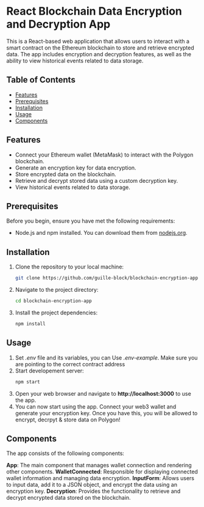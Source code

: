 # React Blockchain Data Encryption and Decryption App

This is a React-based web application that allows users to interact with a smart contract on the Ethereum blockchain to store and retrieve encrypted data. The app includes encryption and decryption features, as well as the ability to view historical events related to data storage.

## Table of Contents
- [Features](#features)
- [Prerequisites](#prerequisites)
- [Installation](#installation)
- [Usage](#usage)
- [Components](#components)

## Features
- Connect your Ethereum wallet (MetaMask) to interact with the Polygon blockchain.
- Generate an encryption key for data encryption.
- Store encrypted data on the blockchain.
- Retrieve and decrypt stored data using a custom decryption key.
- View historical events related to data storage.

## Prerequisites
Before you begin, ensure you have met the following requirements:
- Node.js and npm installed. You can download them from [nodejs.org](https://nodejs.org/).

## Installation
1. Clone the repository to your local machine:
   ```bash
   git clone https://github.com/guille-block/blockchain-encryption-app.git
   ````
2. Navigate to the project directory:
   ```bash
   cd blockchain-encryption-app
   ````
3. Install the project dependencies:
   ```bash
   npm install
   ````
## Usage
1. Set *.env* file and its variables, you can Use *.env-example*. Make sure you are pointing to the correct contract address
2. Start developement server:
   ```bash
   npm start
   ````
3. Open your web browser and navigate to **http://localhost:3000** to use the app.
4. You can now start using the app. Connect your web3 wallet and generate your encryption key. Once you have this, you will be allowed to encrypt, decrpyt & store data on Polygon!

## Components
The app consists of the following components:

**App**: The main component that manages wallet connection and rendering other components.
**WalletConnected**: Responsible for displaying connected wallet information and managing data encryption.
**InputForm**: Allows users to input data, add it to a JSON object, and encrypt the data using an encryption key.
**Decryption**: Provides the functionality to retrieve and decrypt encrypted data stored on the blockchain.
   

   
